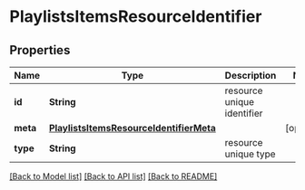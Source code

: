 # PlaylistsItemsResourceIdentifier

## Properties
Name | Type | Description | Notes
------------ | ------------- | ------------- | -------------
**id** | **String** | resource unique identifier | 
**meta** | [**PlaylistsItemsResourceIdentifierMeta**](PlaylistsItemsResourceIdentifierMeta.md) |  | [optional] 
**type** | **String** | resource unique type | 

[[Back to Model list]](../README.md#documentation-for-models) [[Back to API list]](../README.md#documentation-for-api-endpoints) [[Back to README]](../README.md)


